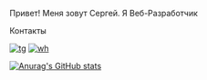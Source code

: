 

<div style="display:flex>
  <img src="https://sun9-west.userapi.com/sun9-45/s/v1/if1/jUKFDY420ZEhuAiEEm4mBFD-e9-fP0g5kAeAweLcnXM_CmcD7GgclwbGakvDDPJKQcUAJx06.jpg?size=1440x2160&quality=96&type=album" alt="ava" style="margin:0 10px 0 0">
  <div>
    <p>Привет! Меня зовут Сергей. Я Веб-Разработчик</p>
    <p>Контакты</p>
    <a href="http://t.me/sergeykomyza" target="_blank"><img src="https://img.shields.io/badge/Telegram-2CA5E0?style=for-the-badge&logo=telegram&logoColor=white" alt="tg"></a>
    <a href=""><img src="https://img.shields.io/badge/WhatsApp-25D366?style=for-the-badge&logo=whatsapp&logoColor=white" alt="wh"></a>
  </div>
</div>







[![Anurag's GitHub stats](https://github-readme-stats.vercel.app/api?username=sergeykomyza)](https://github.com/sergeykomyza/github-readme-stats)

